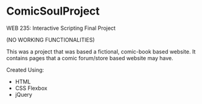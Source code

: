 # ComicSoulProject
WEB 235: Interactive Scripting
Final Project

(NO WORKING FUNCTIONALITIES)

This was a project that was based a fictional, comic-book based website.
It contains pages that a comic forum/store based website may have.

Created Using:
- HTML
- CSS Flexbox
- jQuery
